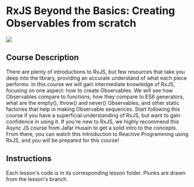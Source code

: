 # RxJS Beyond the Basics: Creating Observables from scratch

![](https://camo.githubusercontent.com/6e3da72d2ed5c99387968dcb7c19d3d661ec5521/68747470733a2f2f6432656970397366336f6f3663322e636c6f756466726f6e742e6e65742f7365726965732f7371756172655f636f766572732f3030302f3030302f3033392f66756c6c2f72786a732d6f627365727661626c65732d66726f6d2d736372617463682d7371756172652e706e673f31343936343336343131)

## Course Description
There are plenty of introductions to RxJS, but few resources that take you deep into the library, providing an accurate understand of what each piece performs.
In this course we will gain intermediate knowledge of RxJS, focusing on one aspect: how to create Observables. We will see how Observables compare to functions, how they compare to ES6 generators, what are the empty(), throw() and never() Observables, and other static factories that help in making Observable sequences.
Start following this course if you have a superficial understanding of RxJS, but want to gain confidence in using it.
If you're new to RxJS, we highly recommend this Async JS course from Jafar Husain to get a solid intro to the concepts. From there, you can watch this Introduction to Reactive Programming using RxJS, and you will be prepared for this course!

## Instructions
Each lesson's code is in its corresponding lesson folder. Plunks are drawn from the lesson's branch.

